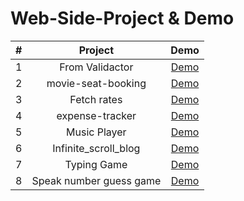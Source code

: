 # Web-Side-Project & Demo

|  #  |         Project         |                                  Demo                                   |
| :-: | :---------------------: | :---------------------------------------------------------------------: |
|  1  |     From Validactor     | [Demo](https://pktseng.github.io/Web-Side-Project/mission21/index.html) |
|  2  |   movie-seat-booking    | [Demo](https://pktseng.github.io/Web-Side-Project/mission22/index.html) |
|  3  |       Fetch rates       | [Demo](https://pktseng.github.io/Web-Side-Project/mission23/index.html) |
|  4  |     expense-tracker     | [Demo](https://pktseng.github.io/Web-Side-Project/mission24/index.html) |
|  5  |      Music Player       | [Demo](https://pktseng.github.io/Web-Side-Project/mission25/index.html) |
|  6  |  Infinite_scroll_blog   | [Demo](https://pktseng.github.io/Web-Side-Project/mission26/index.html) |
|  7  |       Typing Game       | [Demo](https://pktseng.github.io/Web-Side-Project/mission27/index.html) |
|  8  | Speak number guess game | [Demo](https://pktseng.github.io/Web-Side-Project/mission28/index.html) |

